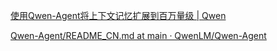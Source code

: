 [使用Qwen-Agent将上下文记忆扩展到百万量级 | Qwen](https://qwenlm.github.io/zh/blog/qwen-agent-2405/)

[Qwen-Agent/README_CN.md at main · QwenLM/Qwen-Agent](https://github.com/QwenLM/Qwen-Agent/blob/main/README_CN.md)
